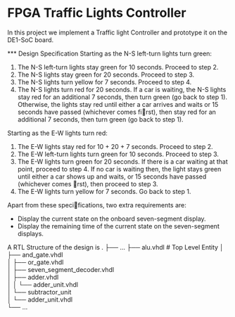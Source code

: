 # FPGA Traffic Lights Controller

In this project we implement a Traffic light Controller and prototype it on the DE1-SoC board.


*** Design Specification
Starting as the N-S left-turn lights turn green:
1. The N-S left-turn lights stay green for 10 seconds. Proceed to step 2.
2. The N-S lights stay green for 20 seconds. Proceed to step 3.
3. The N-S lights turn yellow for 7 seconds. Proceed to step 4.
4. The N-S lights turn red for 20 seconds. If a car is waiting, the N-S lights stay red for an additional 7 seconds, then turn green (go back to step 1). Otherwise, the lights stay red until either a car arrives and waits or 15 seconds have passed (whichever comes first), then stay red for an additional 7 seconds, then turn green (go back to step 1).


Starting as the E-W lights turn red:
1. The E-W lights stay red for 10 + 20 + 7 seconds. Proceed to step 2.
2. The E-W left-turn lights turn green for 10 seconds. Proceed to step 3.
3. The E-W lights turn green for 20 seconds. If there is a car waiting at that point, proceed to step 4. If no car is waiting then, the light stays green until either a car shows up and waits, or 15 seconds have passed (whichever comes rst), then proceed to step 3.
4. The E-W lights turn yellow for 7 seconds. Go back to step 1. 

Apart from these specifications, two extra requirements are: 
* Display the current state on the onboard seven-segment display.
* Display the remaining time of the current state on the seven-segment displays.

A RTL Structure of the design is
    .
    ├── ...
    ├── alu.vhdl   # Top Level Entity
    │   ├── and_gate.vhdl                
    │   ├── or_gate.vhdl                 
    │   ├── seven_segment_decoder.vhdl  
    │   ├── adder.vhdl                  
    │   │   └──  adder_unit.vhdl      
    │   └── subtractor_unit              
    │       └──  adder_unit.vhdl       
    └── ...